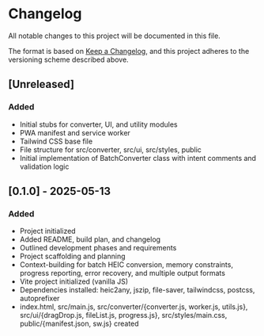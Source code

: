 # Changelog

All notable changes to this project will be documented in this file.

The format is based on [Keep a Changelog](https://keepachangelog.com/en/1.1.0/), and this project adheres to the versioning scheme described above.

## [Unreleased]
### Added
- Initial stubs for converter, UI, and utility modules
- PWA manifest and service worker
- Tailwind CSS base file
- File structure for src/converter, src/ui, src/styles, public
- Initial implementation of BatchConverter class with intent comments and validation logic

## [0.1.0] - 2025-05-13
### Added
- Project initialized
- Added README, build plan, and changelog
- Outlined development phases and requirements
- Project scaffolding and planning
- Context-building for batch HEIC conversion, memory constraints, progress reporting, error recovery, and multiple output formats
- Vite project initialized (vanilla JS)
- Dependencies installed: heic2any, jszip, file-saver, tailwindcss, postcss, autoprefixer
- index.html, src/main.js, src/converter/{converter.js, worker.js, utils.js}, src/ui/{dragDrop.js, fileList.js, progress.js}, src/styles/main.css, public/{manifest.json, sw.js} created